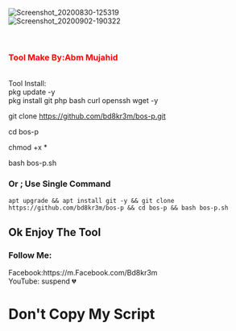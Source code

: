 
![Screenshot_20200830-125319](https://user-images.githubusercontent.com/57522482/92686224-c0f8e580-f328-11ea-94a1-5cdf13503836.png)
<br>
![Screenshot_20200902-190322](https://user-images.githubusercontent.com/57522482/92684934-2dbeb080-f326-11ea-8975-0695bd306723.png)



<br>

<h3 style="color:red"> Tool Make By:Abm Mujahid</h3>
<br>
Tool Install:<br>
pkg update -y<br>
pkg install git php bash curl openssh wget -y<br>

git clone https://github.com/bd8kr3m/bos-p.git<br>

cd bos-p

chmod +x *

bash bos-p.sh

### Or ; Use Single Command
```
apt upgrade && apt install git -y && git clone https://github.com/bd8kr3m/bos-p && cd bos-p && bash bos-p.sh
```

<h2>Ok Enjoy The Tool </h2>
<h3>Follow Me:</h3>
Facebook:https://m.Facebook.com/Bd8kr3m<br>
YouTube: suspend 💔
<br>
<h1> Don't Copy My Script </h1> 

<br>
